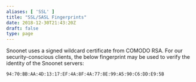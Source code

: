 ```yaml
---
aliases: [ 'SSL' ]
title: "SSL/SASL Fingerprints"
date: 2018-12-30T21:43:20Z
draft: false
type: page
---
```


Snoonet uses a signed wildcard certificate from COMODO RSA. For our
security-conscious clients, the below fingerprint may be used to verify the
identity of the Snoonet servers:

`94:70:BB:AA:4D:13:17:EF:4A:8F:4A:77:8E:99:A5:90:C6:DD:E9:5B`
